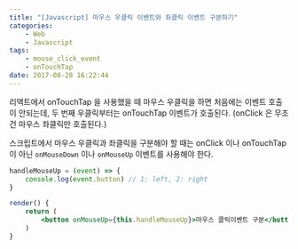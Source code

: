 ```yaml
---
title: "[Javascript] 마우스 우클릭 이벤트와 좌클릭 이벤트 구분하기"
categories:
    - Web
    - Javascript
tags:
    - mouse_click_event
    - onTouchTap
date: 2017-08-28 16:22:44
---
```


리액트에서 onTouchTap 을 사용했을 때 마우스 우클릭을 하면 처음에는 이벤트 호출이 안되는데, 
두 번째 우클릭부터는 onTouchTap 이벤트가 호출된다.
(onClick 은 무조건 마우스 좌클릭만 호출된다.)

스크립트에서 마우스 우클릭과 좌클릭을 구분해야 할 때는 onClick 이나 onTouchTap 이 아닌 `onMouseDown` 이나 `onMouseUp` 이벤트를 사용해야 한다.

```jsx
handleMouseUp = (event) => {
    console.log(event.button) // 1: left, 2: right
}

render() {
    return (
        <button onMouseUp={this.handleMouseUp}>마우스 클릭이벤트 구분</button>
    )
}
```
